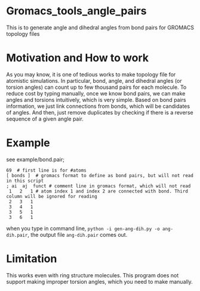 # Gromacs_tools_angle_pairs
This is to generate angle and dihedral angles from bond pairs for GROMACS topology files

# Motivation and How to work
As you may know, it is one of tedious works to make topology file for atomistic simulations.
In particular, bond, angle, and dihedral angles (or torsion angles) can count up to few thousand pairs for each molecule.
To reduce cost by typing manually, once we know bond pairs, we can make angles and torsions intuitively, which is very simple.
Based on bond pairs information, we just link connections from bonds, which will be candidates of angles.
And then, just remove duplicates by checking if there is a reverse sequence of a given angle pair.

# Example 
see example/bond.pair;
```
69  # first line is for #atoms
[ bonds ]  # gromacs format to define as bond pairs, but will not read in this script
; ai  aj  funct # comment line in gromacs format, which will not read
 1   2   1 # atom index 1 and index 2 are connected with bond. Third column will be ignored for reading
 2   3   1 
 3   4   1
 3   5   1
 3   6   1
 ```
 when you type in command line, `python -i gen-ang-dih.py -o ang-dih.pair`, the output file `ang-dih.pair` comes out.
 
 # Limitation
 This works even with ring structure molecules.
 This program does not support making improper torsion angles, which you need to make manually.
 
